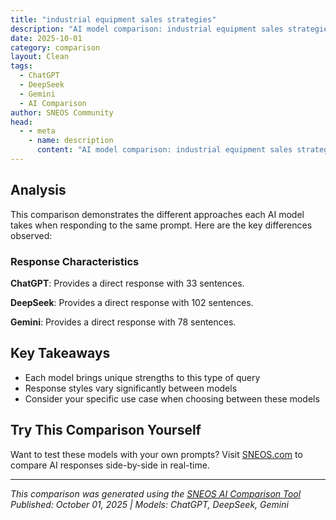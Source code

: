 ```yaml
---
title: "industrial equipment sales strategies"
description: "AI model comparison: industrial equipment sales strategies..."
date: 2025-10-01
category: comparison
layout: Clean
tags:
  - ChatGPT
  - DeepSeek
  - Gemini
  - AI Comparison
author: SNEOS Community
head:
  - - meta
    - name: description
      content: "AI model comparison: industrial equipment sales strategies..."
---
```


<ChatComparison
  title="industrial equipment sales strategies"
  prompt="industrial equipment sales strategies"
  :responses='{"ChatGPT": "Certainly! Here are some effective industrial equipment sales strategies to help your business succeed:\n\n### 1. Understand Your Market and Customers\n- **Identify Key Industries:** Focus on sectors that require your equipment, such as manufacturing, construction, mining, or agriculture.\n- **Customer Needs Analysis:** Understand the specific challenges your potential customers face and how your equipment can solve them.\n- **Buyer Personas:** Develop detailed profiles of decision-makers (e.g., operations managers, procurement officers) to tailor your sales approach.\n\n### 2. Build Strong Relationships and Trust\n- **Consultative Selling:** Act as a trusted advisor rather than just a salesperson, offering solutions tailored to the customer\u2019s business.\n- **Long-Term Relationships:** Emphasize after-sales support, maintenance, and reliability to build loyalty.\n- **Networking:** Attend industry trade shows, conferences, and local business events to connect with potential clients.\n\n### 3. Demonstrate Product Value Effectively\n- **Product Demonstrations:** Offer on-site demos or trials to showcase how your equipment improves efficiency or reduces costs.\n- **Case Studies:** Share success stories and testimonials from existing customers.\n- **ROI Calculations:** Provide clear financial justification showing how the equipment will save money or increase productivity.\n\n### 4. Leverage Digital Marketing and Sales Tools\n- **Professional Website:** Ensure your site highlights product features, specifications, videos, and customer testimonials.\n- **Content Marketing:** Publish blogs, whitepapers, and videos on industry trends and equipment benefits.\n- **CRM Systems:** Use Customer Relationship Management tools to track leads, customer interactions, and sales progress.\n- **Online Quoting and Ordering:** Simplify the purchasing process with digital quotes and easy ordering options.\n\n### 5. Competitive Pricing and Flexible Financing\n- **Pricing Strategy:** Be transparent and competitive; offer options like discounts for bulk purchases or long-term contracts.\n- **Financing Options:** Provide leasing, rental, or installment payment plans to lower the entry barrier for customers.\n- **Value-Added Services:** Bundle equipment with maintenance packages or training to enhance perceived value.\n\n### 6. Train and Motivate Your Sales Team\n- **Product Knowledge:** Ensure your team is thoroughly educated about equipment features and industry applications.\n- **Sales Techniques:** Provide training on consultative selling, negotiation, and closing deals.\n- **Performance Incentives:** Motivate your salesforce with commissions, bonuses, and recognition programs.\n\n### 7. After-Sales Service and Support\n- **Maintenance Contracts:** Offer regular maintenance and repair services to keep equipment operational.\n- **Customer Support:** Provide quick and effective support to resolve any issues, enhancing customer satisfaction.\n- **Upgrade Paths:** Inform customers about new models or upgrades to encourage repeat business.\n\n---\n\nWould you like a more detailed plan tailored to a specific type of industrial equipment or market?", "DeepSeek": "Of course. Crafting a successful industrial equipment sales strategy requires a unique approach that blends deep technical knowledge with long-term relationship building. Unlike B2C sales, the stakes are high, the sales cycles are long, and the decision-making process involves multiple stakeholders.\n\nHere is a comprehensive guide to industrial equipment sales strategies, broken down into core principles, a phased sales process, and modern tactics.\n\n---\n\n### **I. Core Principles of Industrial Equipment Sales**\n\nBefore diving into tactics, internalize these foundational principles:\n\n1. **It\u0027s a Solution, Not a Product:** You are not selling a machine; you are selling increased productivity, reduced downtime, improved safety, higher quality output, and a strong ROI. Frame everything around the customer\u0027s business outcomes.\n2. **The Long Game:** Sales cycles can be 6-18 months. Patience, persistence, and consistent nurturing are key.\n3. **Multiple Stakeholders:** You must identify and address the concerns of:\n * **The Financial Buyer (CFO, CEO):** Cares about ROI, TCO (Total Cost of Ownership), and budget.\n * **The Technical Buyer (Engineers, Maintenance):** Cares about specs, reliability, compatibility, and ease of maintenance.\n * **The User Buyer (Operators):** Cares about ease of use, safety, and how it makes their job easier.\n * **The Influencer (Consultants, Senior Operators):** May not have final say but has significant sway.\n4. **Value Over Price:** Competing on price is a race to the bottom. Compete on value: uptime, service support, training, warranty, and the long-term partnership.\n5. **Expertise is Your Greatest Asset:** You must understand your customer\u0027s industry, processes, and pain points as well as\u2014or better than\u2014they do.\n\n---\n\n### **II. The Phased Sales Process (A Strategic Roadmap)**\n\n#### **Phase 1: Prospecting \u0026 Lead Generation**\n* **Content Marketing \u0026 SEO:** Create high-value content (whitepapers, case studies, blog posts) that addresses industrial problems (e.g., \u0022How to Reduce Microstoppages in Assembly Lines\u0022). Optimize for search terms your prospects use.\n* **LinkedIn Dominance:** This is your primary social platform. Use Sales Navigator to build targeted lists. Share insights, join industry groups, and engage with prospects\u0027 content.\n* **Trade Shows \u0026 Industry Events:** The classic, but still powerful, method. Go with a plan to gather leads, but more importantly, to build relationships and understand market trends.\n* **Referrals \u0026 Partner Networks:** Your happiest customers are your best salespeople. Ask for referrals. Build relationships with complementary vendors (e.g., a robotics company partners with a safety equipment supplier).\n* **Targeted Outbound:** Use a \u0022Challenger Sale\u0022 approach. Research a company, identify a potential inefficiency, and reach out with a compelling, data-driven insight about their business, not just your product.\n\n#### **Phase 2: Qualification \u0026 Discovery**\nThis is the most critical phase. Do not skip it.\n* **Use BANT (or similar):**\n * **Budget:** Do they have a budget allocated? If not, what is the process to get one?\n * **Authority:** Who is involved in the decision? Who signs the check?\n * **Need:** What is the core business problem they are trying to solve? (Ask \u0022why\u0022 five times to get to the root cause.)\n * **Timeline:** What is their project deadline? What happens if they don\u0027t meet it?\n* **Ask Pain-Based Questions:**\n * \u0022What is the current machine\u0027s downtime costing you per hour?\u0022\n * \u0022What are the biggest safety concerns your operators have?\u0022\n * \u0022How does the current process affect your final product quality?\u0022\n\n#### **Phase 3: Solution Development \u0026 Proposal**\n* **Customize the Value Proposition:** Don\u0027t send a generic brochure. Create a proposal that directly addresses the pains uncovered in discovery.\n* **Calculate and Present a Clear ROI:** Build a simple ROI calculator. Show the payback period. Factor in hard costs (energy savings, labor reduction) and soft costs (quality improvement, risk mitigation).\n* **Leverage Social Proof:** Include relevant case studies, testimonials, and reference contacts from similar companies in the same industry.\n* **Offer Flexible Options:** Present different tiers (e.g., base model, model with advanced features, bundled with service contract) to give the customer a sense of choice and control.\n\n#### **Phase 4: Handling Objections \u0026 Negotiation**\n* **\u0022Your price is too high.\u0022**\n * **Response:** \u0022I understand it\u0027s a significant investment. Let\u0027s revisit the ROI analysis. Based on a 15% increase in output, this machine pays for itself in 14 months. After that, it\u0027s pure profit. What is the cost of *not* making this upgrade?\u0022\n* **\u0022We\u0027re happy with our current supplier.\u0022**\n * **Response:** \u0022That\u0027s great to hear. Many of our best customers were happy before they saw the data on what was possible. Could we simply run a comparative efficiency analysis for you? There\u0027s no obligation.\u0022\n* **Prepare for Common Objections:** Have your data and counter-arguments ready for objections around price, timing, and compatibility.\n\n#### **Phase 5: Closing \u0026 Onboarding**\n* **Ask for the Order:** Use a direct but assumptive close. \u0022Based on the ROI we\u0027ve outlined, does it make sense to move forward with the delivery schedule we discussed for Q3?\u0022\n* **Seamless Handoff to Service/Operations:** The sale is not over when the contract is signed. A smooth onboarding and installation process is the first step in retention. Ensure the customer feels supported.\n\n#### **Phase 6: Account Management \u0026 Retention**\n* **Check-ins:** Schedule regular check-ins post-installation to ensure satisfaction.\n* **Upsell/Cross-sell:** Once you\u0027re a trusted partner, you can sell service contracts, spare parts, training, or upgrades.\n* **Nurture the Relationship:** Keep them informed about new technologies and industry trends. Turn them into a advocate.\n\n---\n\n### **III. Modern Sales Tactics \u0026 Channels**\n\n* **Video Marketing:** Short videos demonstrating a machine solving a specific problem are incredibly effective for lead generation and nurturing.\n* **Virtual Demos \u0026 Remote Support:** Use AR/VR or simple video conferencing to conduct remote product demonstrations and troubleshooting, saving time and travel costs.\n* **CRM is Non-Negotiable:** Use a CRM (like Salesforce or HubSpot) to track every interaction, set reminders for follow-ups, and manage your long sales pipeline effectively.\n* **Data-Driven Selling:** Use analytics to identify which content leads to conversions, which industries are most profitable, and where to focus your efforts.\n\n---\n\n### **IV. Key Differentiators**\n\nHow do you stand out in a crowded market?\n\n1. **Unmatched After-Sales Service:** Offer 24/7 support, guaranteed response times, and a robust spare parts inventory. This reduces the perceived risk of buying from you.\n2. **Training and Certification:** Offer comprehensive training for operators and maintenance staff. This builds loyalty and ensures your equipment is used correctly.\n3. **Performance Guarantees:** If you\u0027re confident, back it up. Offer guarantees on uptime, output, or energy savings.\n4. **Industry Specialization:** Become the go-to expert for a specific niche (e.g., \u0022We are the leaders in packaging equipment for the pharmaceutical industry\u0022).\n\n### **Summary: The Industrial Sales Funnel**\n\n| Stage | Goal | Key Activities |\n| :--- | :--- | :--- |\n| **Awareness** | Generate Leads | Content Marketing, SEO, Trade Shows, LinkedIn |\n| **Consideration** | Qualify \u0026 Build Value | Deep Discovery, ROI Analysis, Custom Demos |\n| **Decision** | Close the Deal | Handle Objections, Negotiate, Finalize Proposal |\n| **Retention** | Grow the Account | Onboarding, Check-ins, Service Contracts, Upselling |\n\nBy adopting this strategic, value-driven, and patient approach, you will transition from being seen as a salesperson to being viewed as a trusted business partner, which is the ultimate goal in industrial equipment sales.", "Gemini": "Selling industrial equipment is a complex process that requires a strategic approach. Here\u0027s a breakdown of key sales strategies, categorized for easier understanding:\n\n**I. Understanding Your Target Market \u0026 Product:**\n\n* **Market Research is Crucial:**\n * **Identify your ideal customer profile (ICP):** What industries, company sizes, and roles are most likely to benefit from your equipment? What are their current challenges?\n * **Understand their needs:** What are their pain points, goals, and objectives? How can your equipment help them achieve them? Focus on the *outcomes* your equipment delivers, not just features.\n * **Competitive Analysis:** Know your competitors\u0027 strengths and weaknesses, pricing, and target market. What is your unique selling proposition (USP)?\n * **Market trends:** Stay informed about industry trends, technological advancements, and regulatory changes that could affect your customers\u0027 needs.\n\n* **Deep Product Knowledge:**\n * **Master technical specifications:** Understand every aspect of your equipment, its capabilities, limitations, and maintenance requirements.\n * **Know your value proposition inside and out:** Be prepared to explain how your equipment solves specific problems and delivers tangible benefits.\n * **Anticipate common questions and objections:** Prepare clear and concise answers.\n * **Provide comprehensive documentation and support:** Manuals, training materials, and ongoing technical support are critical.\n\n**II. Sales Process \u0026 Approach:**\n\n* **Consultative Selling:**\n * **Focus on building relationships:** Establish trust and rapport with potential customers.\n * **Ask open-ended questions:** Understand their needs and challenges. Listen actively and empathetically.\n * **Tailor your solutions:** Don\u0027t just push a product; offer a customized solution that addresses their specific requirements.\n * **Act as a trusted advisor:** Provide valuable insights and guidance, even if it doesn\u0027t immediately lead to a sale.\n\n* **Value-Based Selling:**\n * **Quantify the benefits:** Translate features into measurable results (e.g., increased productivity, reduced costs, improved safety).\n * **Calculate ROI (Return on Investment):** Show customers how your equipment will pay for itself over time.\n * **Focus on long-term value:** Highlight the durability, reliability, and long-term cost savings of your equipment.\n\n* **Relationship Building:**\n * **Networking:** Attend industry events, trade shows, and conferences to meet potential customers and build relationships.\n * **Personalized Communication:** Avoid generic sales pitches. Tailor your messaging to each customer\u0027s specific needs and interests.\n * **Consistent Follow-up:** Stay in touch with prospects regularly, even if they\u0027re not ready to buy. Provide valuable information and resources.\n * **Customer Relationship Management (CRM):** Utilize a CRM system to track leads, manage customer interactions, and streamline the sales process.\n\n* **Demonstrations and Trials:**\n * **Hands-on demonstrations:** Allow potential customers to see your equipment in action and experience its capabilities firsthand.\n * **Pilot programs:** Offer short-term trials or pilot programs to allow customers to evaluate the equipment in their own environment.\n * **Virtual Demos:** Utilize video conferencing and screen sharing for remote demonstrations. This is especially effective for complex or large equipment.\n\n* **Pricing Strategies:**\n * **Competitive Pricing:** Analyze your competitors\u0027 pricing and adjust your prices accordingly.\n * **Value-Based Pricing:** Set prices based on the perceived value of your equipment. Justify higher prices with superior features, performance, or support.\n * **Bundling and Discounts:** Offer bundled packages or discounts to incentivize purchases.\n * **Financing Options:** Provide flexible financing options to make your equipment more accessible.\n\n**III. Digital Marketing \u0026 Lead Generation:**\n\n* **Search Engine Optimization (SEO):** Optimize your website and content for relevant keywords to attract organic traffic from search engines.\n* **Content Marketing:** Create valuable and informative content (e.g., blog posts, white papers, case studies, videos) that educates potential customers and establishes your expertise.\n* **Social Media Marketing:** Engage with potential customers on social media platforms like LinkedIn. Share industry news, product updates, and customer testimonials.\n* **Pay-Per-Click (PPC) Advertising:** Run targeted ads on search engines and social media to reach specific audiences.\n* **Email Marketing:** Build an email list and send targeted emails to nurture leads and promote your equipment.\n* **Website Optimization:** Ensure your website is user-friendly, mobile-responsive, and optimized for lead generation. Include clear calls to action.\n* **Video Marketing:** Create videos demonstrating your equipment, explaining its benefits, and showcasing customer testimonials. Videos are highly engaging and can significantly improve conversion rates.\n\n**IV. Post-Sale Support \u0026 Customer Retention:**\n\n* **Training and Installation:** Provide comprehensive training and installation services to ensure customers can effectively use your equipment.\n* **Ongoing Support:** Offer timely and responsive technical support to address any issues or questions.\n* **Maintenance and Repair Services:** Provide maintenance and repair services to keep your equipment running smoothly.\n* **Customer Feedback:** Solicit feedback from customers to identify areas for improvement.\n* **Customer Loyalty Programs:** Offer rewards or incentives to loyal customers.\n\n**V. Sales Team \u0026 Tools:**\n\n* **Recruit and Train Talented Salespeople:** Hire individuals with strong technical knowledge, communication skills, and a passion for sales. Provide ongoing training and development.\n* **Equip Your Sales Team with the Right Tools:** Provide your sales team with access to CRM software, marketing automation tools, and other resources to help them be more effective. Mobile tools are becoming increasingly important.\n* **Sales Enablement:** Provide your sales team with the content, training, and tools they need to engage effectively with prospects at every stage of the sales process.\n* **Data Analytics:** Track key sales metrics and analyze data to identify trends and improve performance. Use data to optimize your sales process and marketing campaigns.\n\n**Key Considerations for Success:**\n\n* **Long Sales Cycles:** Be prepared for a lengthy sales cycle. Industrial equipment sales often require extensive research, evaluation, and approval processes.\n* **High Price Points:** Industrial equipment is typically a significant investment. Be prepared to justify the cost and demonstrate the value.\n* **Technical Expertise:** You and your sales team need to have a strong understanding of the technical aspects of your equipment.\n* **Building Trust is Paramount:** Trust is crucial in industrial equipment sales. Be honest, transparent, and reliable.\n* **Adaptability:** The industrial equipment market is constantly evolving. Be prepared to adapt your sales strategies to meet changing customer needs and market conditions.\n\nBy implementing these strategies and continuously adapting to the changing needs of your target market, you can increase your chances of success in the competitive industrial equipment sales landscape. Remember to focus on building relationships, providing value, and delivering exceptional customer service.\n"}' 
  published-date="19:29"
/>

## Analysis

This comparison demonstrates the different approaches each AI model takes when responding to the same prompt. Here are the key differences observed:

### Response Characteristics

**ChatGPT**: Provides a direct response with 33 sentences. 

**DeepSeek**: Provides a direct response with 102 sentences. 

**Gemini**: Provides a direct response with 78 sentences. 

## Key Takeaways

- Each model brings unique strengths to this type of query
- Response styles vary significantly between models
- Consider your specific use case when choosing between these models

## Try This Comparison Yourself

Want to test these models with your own prompts? Visit [SNEOS.com](https://sneos.com) to compare AI responses side-by-side in real-time.

---

*This comparison was generated using the [SNEOS AI Comparison Tool](https://sneos.com)*
*Published: October 01, 2025 | Models: ChatGPT, DeepSeek, Gemini*
